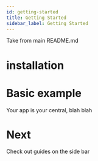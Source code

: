 ```yaml
---
id: getting-started
title: Getting Started
sidebar_label: Getting Started
---
```


Take from main README.md

# installation

# Basic example

Your app is your central, blah blah

# Next

Check out guides on the side bar
